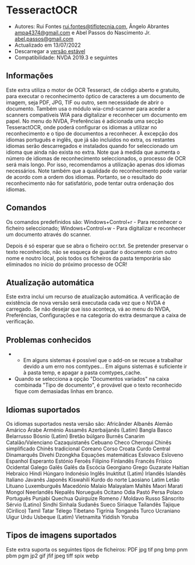 # TesseractOCR


* Autores: Rui Fontes <rui.fontes@tiflotecnia.com>, Ângelo Abrantes <ampa4374@gmail.com> e Abel Passos do Nascimento Jr. <abel.passos@gmail.com>
* Actualizado em 13/07/2022
* Descarregar a [versão estável][1]
* Compatibilidade: NVDA 2019.3 e seguintes


## Informações

Este extra utiliza o motor de OCR Tesseract, de código aberto e gratuito, para executar o reconhecimento óptico de caracteres a um documento de imagem, seja PDF, JPG, TIF ou outro, sem necessidade de abrir o documento.
Também usa o módulo wia-cmd-scanner para aceder a scanners compatíveis WIA para digitalizar e reconhecer um documento em papel.
No menu do NVDA, Preferências é adicionada uma secção TesseractOCR, onde poderá configurar os idiomas a utilizar no reconhecimento e o tipo de documentos a reconhecer.
À excepção dos idiomas português e inglês, que já são incluidos no extra, os restantes idiomas serão descarregados e instalados quando for seleccionado um idioma que ainda não exista no extra.
Note que à medida que aumenta o número de idiomas de reconhecimento seleccionados, o processo de OCR será mais longo.
Por isso, recomendamos a utilização apenas dos idiomas necessários.
Note também que a qualidade do reconhecimento pode variar de acordo com a ordem dos idiomas.
Portanto, se o resultado do reconhecimento não for satisfatório, pode tentar outra ordenação dos idiomas.


## Comandos

Os comandos predefinidos são:
Windows+Control+r - Para reconhecer o ficheiro seleccionado;
Windows+Control+w - Para digitalizar e reconhecer um documento através do scanner.

Depois é só esperar que se abra o ficheiro ocr.txt.
Se pretender preservar o texto reconhecido, não se esqueça de guardar o documento com outro nome e noutro local, pois todos os ficheiros da pasta temporária são eliminados no início do próximo processo de OCR!


## Atualização automática

Este extra inclui um recurso de atualização automática.
A verificação de existência de nova versão será executada cada vez que o NVDA é carregado.
Se não desejar que isso aconteça, vá ao menu do NVDA, Preferências, Configurações e na categoria do extra desmarque a caixa de verificação.


## Problemas conhecidos

* * Em alguns sistemas é possível que o add-on se recuse a trabalhar devido a um erro nos comtypes...
Em alguns sistemas é suficiente ir à pasta temp, e apagar a pasta comtypes_cache.
* Quando se selecciona a opção "Documentos variados" na caixa combinada "Tipo de documento", é provável que o texto reconhecido fique com demasiadas linhas em branco.


## Idiomas suportados

Os idiomas suportados nesta versão são:
Africânder
Albanês
Alemão
Amárico
Árabe
Arménio
Assamês
Azerbaijanês (Latim)
Bangla
Basco
Belarrusso
Bósnio (Latim)
Bretão
búlgaro
Burnês
Canarim
Catalão/Valenciano
Cazaquistanês
Cebuano
Checo
Cheroqui
Chinês simplificado
Chinês tradicional
Coreano
Corso
Croata
Curdo Central
Dinamarquês
Divehi
Dzongkha
Equações matemáticas
Eslovaco
Esloveno
Espanhol
Esperanto
Estónio
Feroês
Filipino
Finlandês
Francês
Frísico Ocidental
Galego
Galês
Galês da Escócia
Georgiano
Grego
Guzarate
Haitian
Hebraico
Hindi
Húngaro
Indonésio
Inglês
Inuktitut (Latim)
Irlandês
Islandês
Italiano
Javanês
Japonês
Kiswahili
Kurdo do norte
Laosiano
Latim
Letão
Lituano
Luxemburguês
Macedónio
Malaio
Malayalam
Maltês
Maori
Marati
Mongol
Neerlandês
Nepalês 
Norueguês
Ocitano
Odia
Pastó
Persa
Polaco
Português
Punjabi
Quechua
Quirguize
Romeno / Moldavo
Russo
Sânscrito
Sérvio (Latino)
Sindhi
Sinhala
Sudanês
Sueco
Siriaque
Tailandês
Tajique (Cirílico)
Tamil
Tatar
Télego
Tibetano
Tigrínia
Tonganês
Turco
Ucraniano
Uigur
Urdu
Usbeque (Latim)
Vietnamita
Yiddish
Yoruba

 
## Tipos de imagens suportados

Este extra suporta os seguintes tipos de ficheiros:
PDF
jpg
tif
png
bmp
pnm
pbm
pgm
jp2
gif
jfif
jpeg
tiff
spix
webp


[1]: https://github.com/ruifontes/tesseractOCR/releases/download/2022.07.13/tesseractOCR-2022.07.13.nvda-addon
